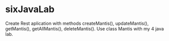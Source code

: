 # sixJavaLab

Create Rest aplication with methods createMantis(), updateMantis(), getMantis(), getAllMantis(), deleteMantis(). Use class Mantis with my 4 java lab.